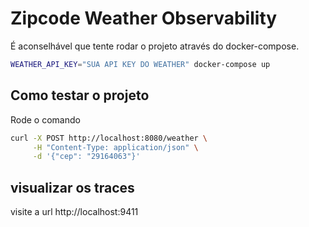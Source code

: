 # Zipcode Weather Observability

É aconselhável que tente rodar o projeto através do docker-compose.
```sh
WEATHER_API_KEY="SUA API KEY DO WEATHER" docker-compose up
```

## Como testar o projeto

Rode o comando
```sh
curl -X POST http://localhost:8080/weather \
     -H "Content-Type: application/json" \
     -d '{"cep": "29164063"}'
```

## visualizar os traces

visite a url http://localhost:9411
